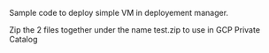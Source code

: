 Sample code to deploy simple VM in deployement manager.

Zip the 2 files together under the name test.zip to use in GCP Private Catalog
